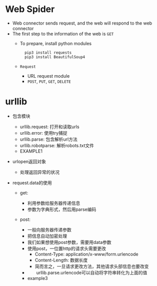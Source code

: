 # Web Spider
- Web connector sends request, and the web will respond to the web connector
- The first step to the information of the web is `GET`
    - To prepare, install python modules
        
            pip3 install requests
            pip3 install BeautifulSoup4
            
    - `Request`
        - URL request module
        - `POST`, `PUT`, `GET`, `DELETE`
        
# urllib
- 包含模块
    - urllib.request: 打开和读取urls
    - urllib.error: 使用try捕捉
    - urllib.parse: 包含解析url方法
    - urllib.robotparse: 解析robots.txt文件
    - EXAMPLE1
    
- urlopen返回对象
    - 处理返回异常的状况

- request.data的使用
    - get:
        - 利用参数给服务器传递信息
        - 参数为字典形式，然后用parse编码
        
    - post:
        - 一般向服务器传递参数
        - 把信息自动加密处理
        - 我们如果想使用post参数，需要用data参数
        - 使用post，一位置http的请求头需要更改
            - Content-Type: application/x-www/form.urlencode
            - Content-Length: 数据长度
            - 简而言之，一旦请求更改方法，其他请求头部信息也要改变
        - 　　urllib.parse.urlencode可以自动将字符串转化为上面的值
        - example3